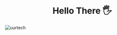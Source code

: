 <div align="center"><h1>Hello There 🖐</h1></div>

<p align="left"> <img src="https://komarev.com/ghpvc/?username=musayazlik&label=Profile%20views&color=0e75b6&style=flat" alt="uurtech" /> </p>

<!-- <p align="left"> <a href="https://github.com/ryo-ma/github-profile-trophy"><img src="https://github-profile-trophy.vercel.app/?username=uurtech" alt="uurtech" /></a> </p> --
>

